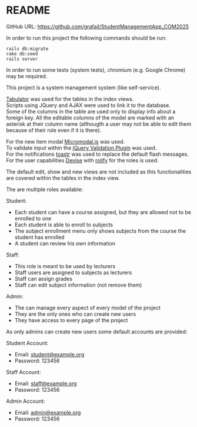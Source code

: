 # README

GitHub URL: https://github.com/grafail/StudentManagementApp_COM2025

In order to run this project the following commands should be run:
```
rails db:migrate  
rake db:seed  
rails server
```

In order to run some tests (system tests), chromium (e.g. Google Chrome) may be required.

This project is a system management system (like self-service).

[Tabulator](http://tabulator.info/) was used for the tables in the index views.   
Scripts using JQuery and AJAX were used to link it to the database.  
Some of the columns in the table are used only to display info about a foreign key. All the editable columns of the model are marked with an asterisk at their column name (althougth a user may not be able to edit them because of their role even if it is there).

For the new item modal [Micromodal.js](https://micromodal.now.sh) was used.  
To validate input within the [jQuery Validation Plugin](https://jqueryvalidation.org/) was used.  
For the notifications [toastr](https://github.com/CodeSeven/toastr) was used to replace the default flash messages.  
For the user capabilities [Devise](https://github.com/heartcombo/devise) with [rolify](https://github.com/RolifyCommunity/rolify) for the roles is used.


The default edit, show and new views are not included as this functionalities are covered within the tables in the index view.

The are multiple roles available:

Student:
* Each student can have a course assigned, but they are allowed not to be enrolled to one
* Each student is able to enroll to subjects
* The subject enrollment menu only shows subjects from the course the student has enrolled
* A student can review his own information

Staff:
* This role is meant to be used by lecturers
* Staff users are assigned to subjects as lecturers
* Staff can assign grades
* Staff can edit subject information (not remove them)

Admin:
* The can manage every aspect of every model of the project
* They are the only ones who can create new users
* They have access to every page of the project

As only admins can create new users some default accounts are provided:

Student Account: 
* Email: student@example.org
* Password: 123456

Staff Account: 
* Email: staff@example.org
* Password: 123456

Admin Account: 
* Email: admin@example.org
* Password: 123456
